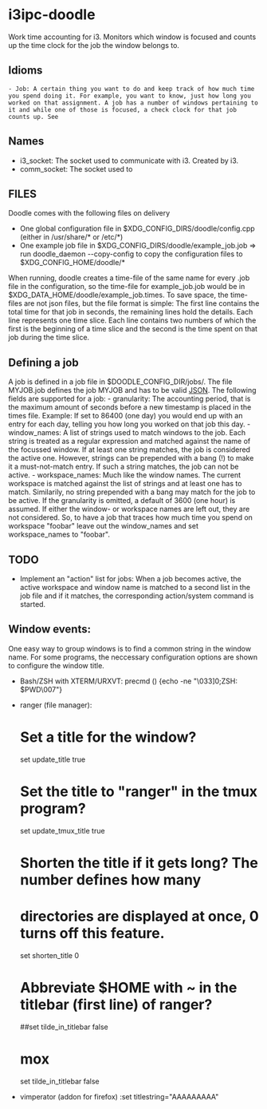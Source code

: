 # i3ipc-doodle
Work time accounting for i3.
Monitors which window is focused and counts up the time clock for the job the window belongs to.

## Idioms
	- Job: A certain thing you want to do and keep track of how much time you spend doing it. For example, you want to know, just how long you worked on that assignment. A job has a number of windows pertaining to it and while one of those is focused, a check clock for that job counts up. See 

## Names
 - i3_socket: The socket used to communicate with i3. Created by i3.
 - comm_socket: The socket used to 









## FILES
Doodle comes with the following files on delivery
 - One global configuration file in $XDG_CONFIG_DIRS/doodle/config.cpp (either in /usr/share/* or /etc/*)
 - One example job file in $XDG_CONFIG_DIRS/doodle/example_job.job
 => run doodle_daemon --copy-config to copy the configuration files to $XDG_CONFIG_HOME/doodle/*

When running, doodle creates a time-file of the same name for every .job file in the configuration, so the time-file for example_job.job would be in $XDG_DATA_HOME/doodle/example_job.times. To save space, the time-files are not json files, but the file format is simple:
The first line contains the total time for that job in seconds, the remaining lines hold the details. Each line represents one time slice.
Each line contains two numbers of which the first is the beginning of a time slice and the second is the time spent on that job during the time slice.


## Defining a job
A job is defined in a job file in $DOODLE_CONFIG_DIR/jobs/. The file MYJOB.job defines the job MYJOB and has to be valid [JSON](http://www.json.org/). The following fields are supported for a job:
	- granularity: The accounting period, that is the maximum amount of seconds before a new timestamp is placed in the times file. Example: If set to 86400 (one day) you would end up with an entry for each day, telling you how long you worked on that job this day.
	- window_names: A list of strings used to match windows to the job. Each string is treated as a regular expression and matched against the name of the focussed window. If at least one string matches, the job is considered the active one. However, strings can be prepended with a bang (!) to make it a must-not-match entry. If such a string matches, the job can not be active.
	- workspace_names: Much like the window names. The current workspace is matched against the list of strings and at least one has to match. Similarily, no string prepended with a bang may match for the job to be active.
If the granularity is omitted, a default of 3600 (one hour) is assumed. If either the window- or workspace names are left out, they are not considered. So, to have a job that traces how much time you spend on workspace "foobar" leave out the window_names and set workspace_names to "foobar".







## TODO
 - Implement an "action" list for jobs: When a job becomes active, the active workspace and window name is matched to a second list in the job file and if it matches, the corresponding action/system command is started.










Window events:
--------------
One easy way to group windows is to find a common string in the window name.
For some programs, the neccessary configuration options are shown to configure the window title.
 - Bash/ZSH with XTERM/URXVT:
	precmd () {echo -ne "\033]0;ZSH: $PWD\007"}
 - ranger (file manager):
	# Set a title for the window?
	set update_title true
	# Set the title to "ranger" in the tmux program?
	set update_tmux_title true
	# Shorten the title if it gets long?  The number defines how many
	# directories are displayed at once, 0 turns off this feature.
	set shorten_title 0
	
	# Abbreviate $HOME with ~ in the titlebar (first line) of ranger?
	##set tilde_in_titlebar false
	# mox
	set tilde_in_titlebar false
 - vimperator (addon for firefox)
	:set titlestring="AAAAAAAAA"


